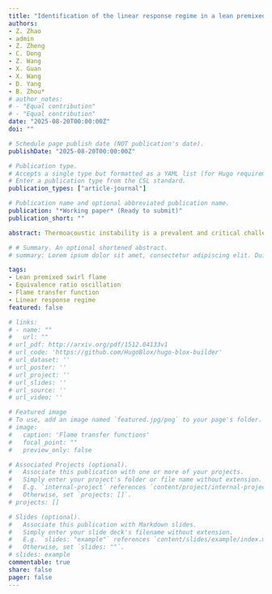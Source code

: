 ```yaml
---
title: "Identification of the linear response regime in a lean premixed CH4/Air swirl flame forced by equivalence ratio oscillation"
authors:
- Z. Zhao
- admin
- Z. Zheng
- C. Dong
- Z. Wang
- X. Guan
- X. Wang
- D. Yang
- B. Zhou*
# author_notes:
# - "Equal contribution"
# - "Equal contribution"
date: "2025-08-20T00:00:00Z"
doi: ""

# Schedule page publish date (NOT publication's date).
publishDate: "2025-08-20T00:00:00Z"

# Publication type.
# Accepts a single type but formatted as a YAML list (for Hugo requirements).
# Enter a publication type from the CSL standard.
publication_types: ["article-journal"]

# Publication name and optional abbreviated publication name.
publication: "*Working paper* (Ready to submit)"
publication_short: ""

abstract: Thermoacoustic instability is a prevalent and critical challenge in combustion systems, typically driven by either velocity perturbations or equivalence ratio (ϕ) oscillations. In this study, a single-valve modulation system was employed to systematically investigate the response of a CH₄/air swirl-stabilized premixed flame to ϕ oscillations under low turbulence intensity conditions. Synchronous, time-resolved measurements of ϕ, CH* chemiluminescence, velocity, and pressure were conducted to analyse the flame dynamics and construct transfer functions. With increasing modulation frequency, the contribution of convection-driven ϕ perturbations gradually diminished, while vortex-induced ϕ disturbances became more dominant—significantly altering the amplitude and phase of the chemiluminescence response. A multi-input single-output (MISO) transfer function framework was subsequently applied to decouple the respective transfer function of velocity and ϕ perturbations. For the case with mean equivalence ratio equal to 0.8, the flame exhibits a linear response when the ϕ fluctuation amplitude at the reference point is below 0.1, while larger perturbations lead to nonlinear effects. Finally, a linearized G-equation model, combined with convection–diffusion theory and experimentally measured flame angle variations, was used to derive the transfer functions of the heat release rate and its components. The results reveal the influence of dissipation effects on the frequency dependence of these transfer functions. This study provides both theoretical and experimental insights for the modeling and control of combustion instability induced by equivalence ratio fluctuations.

# # Summary. An optional shortened abstract.
# summary: Lorem ipsum dolor sit amet, consectetur adipiscing elit. Duis posuere tellus ac convallis placerat. Proin tincidunt magna sed ex sollicitudin condimentum.

tags: 
- Lean premixed swirl flame
- Equivalence ratio oscillation
- Flame transfer function
- Linear response regime
featured: false

# links:
# - name: ""
#   url: ""
# url_pdf: http://arxiv.org/pdf/1512.04133v1
# url_code: 'https://github.com/HugoBlox/hugo-blox-builder'
# url_dataset: ''
# url_poster: ''
# url_project: ''
# url_slides: ''
# url_source: ''
# url_video: ''

# Featured image
# To use, add an image named `featured.jpg/png` to your page's folder. 
# image:
#   caption: 'Flame transfer functions'
#   focal_point: ""
#   preview_only: false

# Associated Projects (optional).
#   Associate this publication with one or more of your projects.
#   Simply enter your project's folder or file name without extension.
#   E.g. `internal-project` references `content/project/internal-project/index.md`.
#   Otherwise, set `projects: []`.
# projects: []

# Slides (optional).
#   Associate this publication with Markdown slides.
#   Simply enter your slide deck's filename without extension.
#   E.g. `slides: "example"` references `content/slides/example/index.md`.
#   Otherwise, set `slides: ""`.
# slides: example
commentable: true
share: false
pager: false
---
```


<!-- This work is a further investigation of my [previous paper](/publication/W_Liang_ASPACC2025Conference/). -->

<!-- {{% callout note %}}
Click the *Cite* button above to demo the feature to enable visitors to import publication metadata into their reference management software.
{{% /callout %}}

{{% callout note %}}
Create your slides in Markdown - click the *Slides* button to check out the example.
{{% /callout %}}

Add the publication's **full text** or **supplementary notes** here. You can use rich formatting such as including [code, math, and images](https://docs.hugoblox.com/content/writing-markdown-latex/). -->
